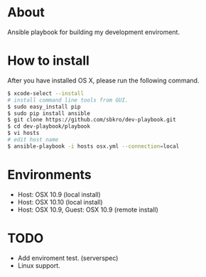 # About
Ansible playbook for building my development enviroment.


# How to install

After you have installed OS X, please run the following command.

```sh
$ xcode-select --install
# install command line tools from GUI.
$ sudo easy_install pip
$ sudo pip install ansible
$ git clone https://github.com/sbkro/dev-playbook.git
$ cd dev-playbook/playbook
$ vi hosts
# edit host name
$ ansible-playbook -i hosts osx.yml --connection=local
```

# Environments
* Host: OSX 10.9  (local install)
* Host: OSX 10.10 (local install)
* Host: OSX 10.9, Guest: OSX 10.9 (remote install)


# TODO
* Add enviroment test. (serverspec)
* Linux support.
